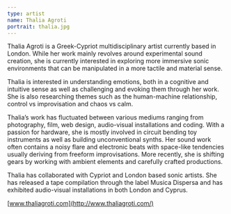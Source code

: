 ```yaml
---
type: artist
name: Thalia Agroti
portrait: thalia.jpg
---
```


Thalia Agroti is a Greek-Cypriot multidisciplinary artist currently based in London. While her work mainly revolves around experimental sound creation, she is currently interested in exploring more immersive sonic environments that can be manipulated in a more tactile and material sense.

Thalia is interested in understanding emotions, both in a cognitive and intuitive sense as well as challenging and evoking them through her work. She is also researching themes such as the human-machine relationship, control vs improvisation and chaos vs calm.

Thalia’s work has fluctuated between various mediums ranging from photography, film, web design, audio-visual installations and coding. With a passion for hardware, she is mostly involved in circuit bending toy instruments as well as building unconventional synths. Her sound work often contains a noisy flare and electronic beats with space-like tendencies usually deriving from freeform improvisations. More recently, she is shifting gears by working with ambient elements and carefully crafted productions.

Thalia has collaborated with Cypriot and London based sonic artists. She has released a tape compilation through the label Musica Dispersa and has exhibited audio-visual installations in both London and Cyprus.

[www.thaliagroti.com](http://www.thaliagroti.com/)

